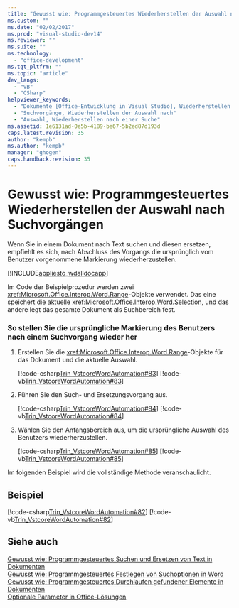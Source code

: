 ```yaml
---
title: "Gewusst wie: Programmgesteuertes Wiederherstellen der Auswahl nach Suchvorg&#228;ngen | Microsoft Docs"
ms.custom: ""
ms.date: "02/02/2017"
ms.prod: "visual-studio-dev14"
ms.reviewer: ""
ms.suite: ""
ms.technology: 
  - "office-development"
ms.tgt_pltfrm: ""
ms.topic: "article"
dev_langs: 
  - "VB"
  - "CSharp"
helpviewer_keywords: 
  - "Dokumente [Office-Entwicklung in Visual Studio], Wiederherstellen der Auswahl"
  - "Suchvorgänge, Wiederherstellen der Auswahl nach"
  - "Auswahl, Wiederherstellen nach einer Suche"
ms.assetid: 1e6131ad-0e5b-4189-be67-5b2ed87d193d
caps.latest.revision: 35
author: "kempb"
ms.author: "kempb"
manager: "ghogen"
caps.handback.revision: 35
---
```

# Gewusst wie: Programmgesteuertes Wiederherstellen der Auswahl nach Suchvorg&#228;ngen
  Wenn Sie in einem Dokument nach Text suchen und diesen ersetzen, empfiehlt es sich, nach Abschluss des Vorgangs die ursprünglich vom Benutzer vorgenommene Markierung wiederherzustellen.  
  
 [!INCLUDE[appliesto_wdalldocapp](../vsto/includes/appliesto-wdalldocapp-md.md)]  
  
 Im Code der Beispielprozedur werden zwei <xref:Microsoft.Office.Interop.Word.Range>\-Objekte verwendet.  Das eine speichert die aktuelle <xref:Microsoft.Office.Interop.Word.Selection>, und das andere legt das gesamte Dokument als Suchbereich fest.  
  
### So stellen Sie die ursprüngliche Markierung des Benutzers nach einem Suchvorgang wieder her  
  
1.  Erstellen Sie die <xref:Microsoft.Office.Interop.Word.Range>\-Objekte für das Dokument und die aktuelle Auswahl.  
  
     [!code-csharp[Trin_VstcoreWordAutomation#83](../snippets/csharp/VS_Snippets_OfficeSP/Trin_VstcoreWordAutomation/CS/ThisDocument.cs#83)]
     [!code-vb[Trin_VstcoreWordAutomation#83](../snippets/visualbasic/VS_Snippets_OfficeSP/Trin_VstcoreWordAutomation/VB/ThisDocument.vb#83)]  
  
2.  Führen Sie den Such\- und Ersetzungsvorgang aus.  
  
     [!code-csharp[Trin_VstcoreWordAutomation#84](../snippets/csharp/VS_Snippets_OfficeSP/Trin_VstcoreWordAutomation/CS/ThisDocument.cs#84)]
     [!code-vb[Trin_VstcoreWordAutomation#84](../snippets/visualbasic/VS_Snippets_OfficeSP/Trin_VstcoreWordAutomation/VB/ThisDocument.vb#84)]  
  
3.  Wählen Sie den Anfangsbereich aus, um die ursprüngliche Auswahl des Benutzers wiederherzustellen.  
  
     [!code-csharp[Trin_VstcoreWordAutomation#85](../snippets/csharp/VS_Snippets_OfficeSP/Trin_VstcoreWordAutomation/CS/ThisDocument.cs#85)]
     [!code-vb[Trin_VstcoreWordAutomation#85](../snippets/visualbasic/VS_Snippets_OfficeSP/Trin_VstcoreWordAutomation/VB/ThisDocument.vb#85)]  
  
 Im folgenden Beispiel wird die vollständige Methode veranschaulicht.  
  
## Beispiel  
 [!code-csharp[Trin_VstcoreWordAutomation#82](../snippets/csharp/VS_Snippets_OfficeSP/Trin_VstcoreWordAutomation/CS/ThisDocument.cs#82)]
 [!code-vb[Trin_VstcoreWordAutomation#82](../snippets/visualbasic/VS_Snippets_OfficeSP/Trin_VstcoreWordAutomation/VB/ThisDocument.vb#82)]  
  
## Siehe auch  
 [Gewusst wie: Programmgesteuertes Suchen und Ersetzen von Text in Dokumenten](../vsto/how-to-programmatically-search-for-and-replace-text-in-documents.md)   
 [Gewusst wie: Programmgesteuertes Festlegen von Suchoptionen in Word](../vsto/how-to-programmatically-set-search-options-in-word.md)   
 [Gewusst wie: Programmgesteuertes Durchlaufen gefundener Elemente in Dokumenten](../vsto/how-to-programmatically-loop-through-found-items-in-documents.md)   
 [Optionale Parameter in Office-Lösungen](../vsto/optional-parameters-in-office-solutions.md)  
  
  